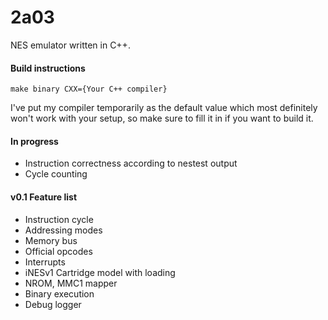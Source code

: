 # 2a03

NES emulator written in C++. 

#### Build instructions

`make binary CXX={Your C++ compiler}`

I've put my compiler temporarily as the default value which most definitely won't work with your setup, so make sure to fill it in if you want to build it. 

#### In progress
- Instruction correctness according to nestest output
- Cycle counting

#### v0.1 Feature list 
- Instruction cycle
- Addressing modes
- Memory bus
- Official opcodes
- Interrupts
- iNESv1 Cartridge model with loading
- NROM, MMC1 mapper
- Binary execution
- Debug logger